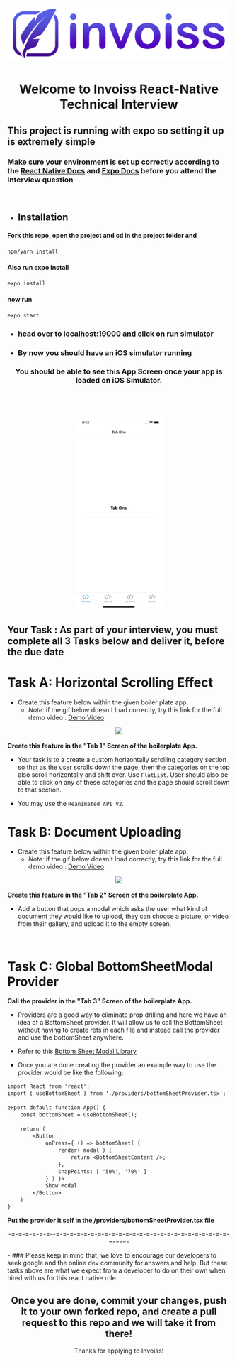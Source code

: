 [<h1 align="center"><img width="500" src="/assets/images/invoiss-logo.png"></h1>](https://invoiss.com)

<h1 align='center'>Welcome to Invoiss React-Native Technical Interview</h1>

## This project is running with expo so setting it up is extremely simple  

### Make sure your environment is set up correctly according to the [React Native Docs](https://reactnative.dev/docs/environment-setup) and [Expo Docs](https://docs.expo.dev/get-started/installation/) before you attend the interview question  

<br/>

- ## Installation

#### Fork this repo, open the project and cd in the project folder and

```bash
npm/yarn install 
```

#### Also run expo install

```bash
expo install 
```

#### now run

```bash
expo start
```

- ### head over to [localhost:19000](http://localhost:19000/) and click on run simulator

- ### By now you should have an iOS simulator running

<h3 align="center">You should be able to see this App Screen once your app is loaded on iOS Simulator.

</br></br>

<img src="/assets/images/app-screen.png" width="200">
</h3>

## Your Task : As part of your interview, you must complete all 3 Tasks below and deliver it, before the due date

# Task A: Horizontal Scrolling Effect

- Create this feature below within the given boiler plate app.
  - _Note:_ if the gif below doesn't load correctly, try this link for the full demo video : [Demo Video](http://www.invoiss.com/assets/pages/invoiss-main-page/assets/video/app-example.mp4)

 <p align="center"><img src="/assets/images/app-example.gif" width="200"></p>

**Create this feature in the "Tab 1" Screen of the boilerplate App.**

- Your task is to a create a custom horizontally scrolling category section so that as the user scrolls down the page, then the categories on the top also scroll horizontally and shift over. Use `FlatList`. User should also be able to click on any of these categories and the page should scroll down to that section.

- You may use the `Reanimated API V2`.

# Task B: Document Uploading

- Create this feature below within the given boiler plate app.
  - _Note:_ if the gif below doesn't load correctly, try this link for the full demo video : [Demo Video](https://www.invoiss.com/assets/pages/invoiss-main-page/assets/video/app-example2.mp4)

<p align="center"><img src="/assets/images/app-example2.gif" width="200"></p>

**Create this feature in the "Tab 2" Screen of the boilerplate App.**

- Add a button that pops a modal which asks the user what kind of document they would like to upload, they can choose a picture, or video from their gallery, and upload it to the empty screen.

</br>

# Task C: Global BottomSheetModal Provider

**Call the provider in the "Tab 3" Screen of the boilerplate App.**

- Providers are a good way to eliminate prop drilling and here we have an idea of a BottomSheet provider. It will allow us to call the BottomSheet without having to create refs in each file and instead call the provider and use the bottomSheet anywhere.
- Refer to this [Bottom Sheet Modal Library](https://gorhom.github.io/react-native-bottom-sheet/modal/)

- Once you are done creating the provider an example way to use the provider would be like the following:
  
```JSX
import React from 'react';
import { useBottomSheet } from './providers/bottomSheetProvider.tsx';

export default function App() {
	const bottomSheet = useBottomSheet();

	return (
		<Button
			onPress={ () => bottomSheet( {
				render( modal ) {
					return <BottomSheetContent />;
				},
				snapPoints: [ '50%', '70%' ]
			} ) }>
			Show Modal
		</Button>
	)
}
```

**Put the provider it self in the /providers/bottomSheetProvider.tsx file**

<p align="center">-=-=-=-=-=-=--=-=-=-=-=-=-=-=-=-=-=-=-=-=-=-=-=-=-=-=-=-=-=-=-=-=-=-=-</p>
- ### Please keep in mind that, we love to encourage our developers to seek google and the online dev community for answers and help. But these tasks above are what we expect from a developer to do on their own when hired with us for this react native role.

<div align="center">
<h2>Once you are done, commit your changes, push it to your own forked repo, and create a pull request to this repo and we will take it from there! </h2>
Thanks for applying to Invoiss!
</div>
